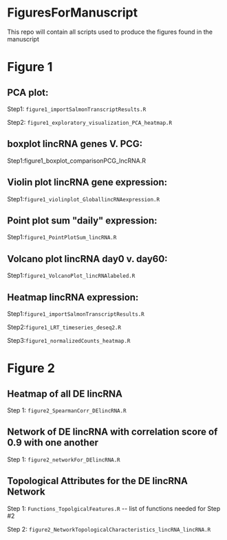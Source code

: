 
# FiguresForManuscript

This repo will contain all scripts used to produce the figures found in the manuscript

# Figure 1

## PCA plot: 
Step1: `figure1_importSalmonTranscriptResults.R` 

Step2: `figure1_exploratory_visualization_PCA_heatmap.R`

## boxplot lincRNA genes V. PCG:
Step1:figure1_boxplot_comparisonPCG_lncRNA.R

## Violin plot lincRNA gene expression:
Step1:`figure1_violinplot_GloballincRNAexpression.R`

## Point plot sum "daily" expression:
Step1:`figure1_PointPlotSum_lincRNA.R`

## Volcano plot lincRNA day0 v. day60:
Step1:`figure1_VolcanoPlot_lincRNAlabeled.R`

## Heatmap lincRNA expression:
Step1:`figure1_importSalmonTranscriptResults.R` 

Step2:`figure1_LRT_timeseries_deseq2.R`

Step3:`figure1_normalizedCounts_heatmap.R`

# Figure 2

## Heatmap of all DE lincRNA
Step 1: `figure2_SpearmanCorr_DElincRNA.R`

## Network of DE lincRNA with correlation score of 0.9 with one another 
Step 1: `figure2_networkFor_DElincRNA.R`

## Topological Attributes for the DE lincRNA Network 
Step 1: `Functions_TopolgicalFeatures.R` -- list of functions needed for Step #2

Step 2: `figure2_NetworkTopologicalCharacteristics_lincRNA_lincRNA.R`
